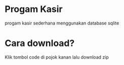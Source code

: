 # Progam Kasir
progam kasir sederhana menggunakan database sqlite

# Cara download?
Klik tombol code di pojok kanan lalu download zip
